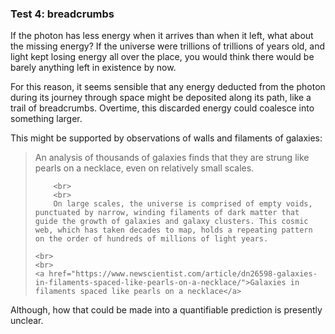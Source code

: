 <h3>Test 4: breadcrumbs</h3> 

<p>If the photon has less energy when it arrives than when it left, what about the missing energy? 
    If the universe were trillions of trillions of years old, and light kept losing energy all over the place, you would think there would be barely
    anything left in existence by now.
</p>

<p>For this reason, it seems sensible that any energy deducted from the photon during its journey through space might be deposited along its path, 
    like a trail of breadcrumbs. Overtime, this discarded energy could coalesce into something larger.
</p>

<p>This might be supported by observations of walls and filaments of galaxies:</p>

<blockquote>
    An analysis of thousands of galaxies finds that they are strung like pearls on a necklace, even on relatively small scales.

        <br>
        <br>
        On large scales, the universe is comprised of empty voids, punctuated by narrow, winding filaments of dark matter that guide the growth of galaxies and galaxy clusters. This cosmic web, which has taken decades to map, holds a repeating pattern on the order of hundreds of millions of light years.

    <br>
    <br>
    <a href="https://www.newscientist.com/article/dn26598-galaxies-in-filaments-spaced-like-pearls-on-a-necklace/">Galaxies in filaments spaced like pearls on a necklace</a>
</blockquote>

<p>Although, how that could be made into a quantifiable prediction is presently unclear.</p>
<!--

<h3>Test 4: Close range redshift</h3>

<p>While hypothesis 1 predicts the same redshifts as the expanding model, hypothesis 2 shows us something a little different. 
    The redshifts predicted by hypothesis seem to have a late start, which we can see by zooming into the first few billion years of the graph.
</p>

<p class="pimg">
    <img src="img/graph_redshift_zoom.png">
</p>

<p>The green and white lines can be made by either hypothesis 1 or the expanding model. 
    Green is for H = 74 km/s/Mpc, and white is for H = 67 km/s/Mpc. The red line represents hypothesis 2.</p>

<p>As you can see from the red line, it has a slower start than the other models. There is very little redshift for the first billion years.</p>

<p>Then hypothesis 2 comes back and catches up to the green line, H = 74 km/s/Mpc. It follows the green line for a bit, 
    before jumping over to the white line, H = 67 km/s/Mpc. Then it does its own thing and flattens out.</p>

<p>work in progress</p>

-->